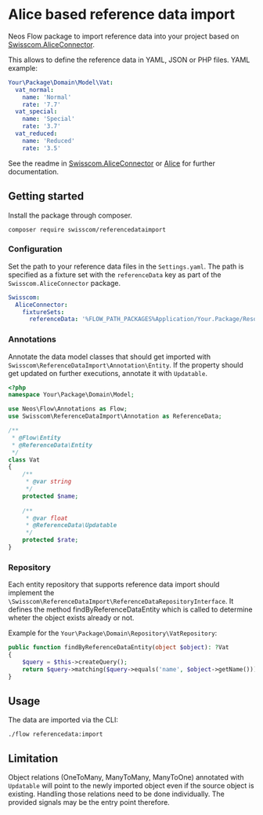 # Alice based reference data import

Neos Flow package to import reference data into your project based on [Swisscom.AliceConnector](https://github.com/swisscomeventandmedia/Swisscom.AliceConnector).

This allows to define the reference data in YAML, JSON or PHP files. YAML example:

```yaml
Your\Package\Domain\Model\Vat:
  vat_normal:
    name: 'Normal'
    rate: '7.7'
  vat_special:
    name: 'Special'
    rate: '3.7'
  vat_reduced:
    name: 'Reduced'
    rate: '3.5'
```

See the readme in [Swisscom.AliceConnector](https://github.com/swisscomeventandmedia/Swisscom.AliceConnector) or [Alice](https://github.com/nelmio/alice) for further documentation.


## Getting started

Install the package through composer.

```
composer require swisscom/referencedataimport
```

### Configuration

Set the path to your reference data files in the ``Settings.yaml``. The path is specified as a fixture set with the `referenceData` key as part of the `Swisscom.AliceConnector` package.

```yaml
Swisscom:
  AliceConnector:
    fixtureSets:
      referenceData: '%FLOW_PATH_PACKAGES%Application/Your.Package/Resources/Private/ReferenceData/{name}.yaml''
```

### Annotations

Annotate the data model classes that should get imported with `Swisscom\ReferenceDataImport\Annotation\Entity`.
If the property should get updated on further executions, annotate it with `Updatable`.

```php
<?php
namespace Your\Package\Domain\Model;

use Neos\Flow\Annotations as Flow;
use Swisscom\ReferenceDataImport\Annotation as ReferenceData;

/**
 * @Flow\Entity
 * @ReferenceData\Entity
 */
class Vat
{
    /**
     * @var string
     */
    protected $name;
    
    /**
     * @var float
     * @ReferenceData\Updatable
     */
    protected $rate;
}
```

### Repository

Each entity repository that supports reference data import should implement the `\Swisscom\ReferenceDataImport\ReferenceDataRepositoryInterface`.
It defines the method findByReferenceDataEntity which is called to determine wheter the object exists already or not.

Example for the `Your\Package\Domain\Repository\VatRepository`:
```php
public function findByReferenceDataEntity(object $object): ?Vat
{
    $query = $this->createQuery();
    return $query->matching($query->equals('name', $object->getName()))->execute()->getFirst();
}
```

## Usage

The data are imported via the CLI:
```shell
./flow referencedata:import
```

## Limitation

Object relations (OneToMany, ManyToMany, ManyToOne) annotated with `Updatable` will point to the newly imported object even if the source object is existing. Handling those relations need to be done individually. The provided signals may be the entry point therefore.
